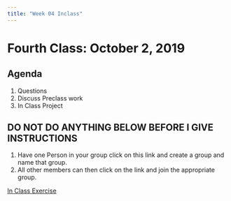 ```yaml
---
title: "Week 04 Inclass"
---
```



# Fourth Class:  October 2, 2019


## Agenda

1. Questions
2. Discuss Preclass work
3. In Class Project



## DO NOT DO ANYTHING BELOW BEFORE I GIVE INSTRUCTIONS

1. Have one Person in your group click on this link and create a group and name that group. 
2. All other members can then click on the link and join the appropriate group. 

[In Class Exercise](https://classroom.github.com/g/NIjOsLXQ)




